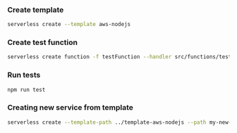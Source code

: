 ### Create template

```sh
serverless create --template aws-nodejs
```

### Create test function

```sh
serverless create function -f testFunction --handler src/functions/testFunction.testFunction --path src/tests/
```

### Run tests

```sh
npm run test
```

### Creating new service from template

```sh
serverless create --template-path ../template-aws-nodejs --path my-new-service
```
